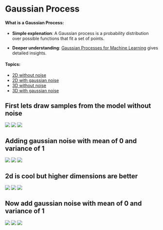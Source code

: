 # Gaussian Process

#### What is a Gaussian Process:

- **Simple explenation**: A Gaussian process is a probability distribution over possible functions that fit a set of points.

- **Deeper understanding**: [Gaussian Processes for Machine Learning](http://www.gaussianprocess.org/gpml/chapters/RW.pdf) gives detailed insights.

#### Topics:

- [2D without noise](#First-lets-draw-samples-from-the-model-without-noise)
- [2D with gaussian noise](#Adding-gaussian-noise-with-mean-of-0-and-variance-of-1)
- [3D without noise](#2d-is-cool-but-higher-dimensions-are-better)
- [3D with gaussian noise](#Now-add-gaussian-noise-with-mean-of-0-and-variance-of-1)

## First lets draw samples from the model without noise

![](./img/download.png)
![](./img/download-1.png)
![](./img/download-2.png)

## Adding gaussian noise with mean of 0 and variance of 1

![](./img/download-3.png)
![](./img/download-4.png)
![](./img/download-5.png)

## 2d is cool but higher dimensions are better

![](./img/download-6.png)
![](./img/download-7.png)
![](./img/download-8.png)

## Now add gaussian noise with mean of 0 and variance of 1

![](./img/download-9.png)
![](./img/download-10.png)
![](./img/download-11.png)
